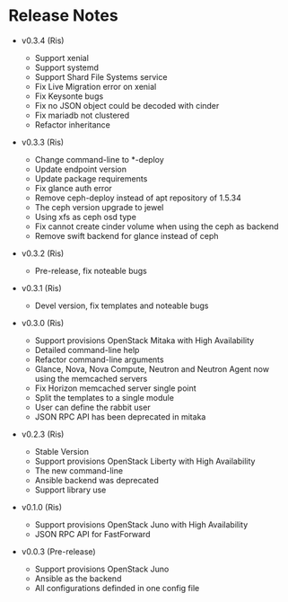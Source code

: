 # Release Notes

* v0.3.4 (Ris)
  * Support xenial
  * Support systemd
  * Support Shard File Systems service
  * Fix Live Migration error on xenial
  * Fix Keysonte bugs
  * Fix no JSON object could be decoded with cinder
  * Fix mariadb not clustered
  * Refactor inheritance

* v0.3.3 (Ris)
  * Change command-line to *-deploy
  * Update endpoint version
  * Update package requirements
  * Fix glance auth error
  * Remove ceph-deploy instead of apt repository of 1.5.34
  * The ceph version upgrade to jewel
  * Using xfs as ceph osd type
  * Fix cannot create cinder volume when using the ceph as backend
  * Remove swift backend for glance instead of ceph

* v0.3.2 (Ris)
  * Pre-release, fix noteable bugs

* v0.3.1 (Ris)
  * Devel version, fix templates and noteable bugs

* v0.3.0 (Ris)
  * Support provisions OpenStack Mitaka with High Availability
  * Detailed command-line help
  * Refactor command-line arguments
  * Glance, Nova, Nova Compute, Neutron and Neutron Agent now using the memcached servers
  * Fix Horizon memcached server single point
  * Split the templates to a single module
  * User can define the rabbit user
  * JSON RPC API has been deprecated in mitaka

* v0.2.3 (Ris)
  * Stable Version
  * Support provisions OpenStack Liberty with High Availability
  * The new command-line
  * Ansible backend was deprecated
  * Support library use

* v0.1.0 (Ris)
  * Support provisions OpenStack Juno with High Availability
  * JSON RPC API for FastForward

* v0.0.3 (Pre-release)
  * Support provisions OpenStack Juno
  * Ansible as the backend
  * All configurations definded in one config file













